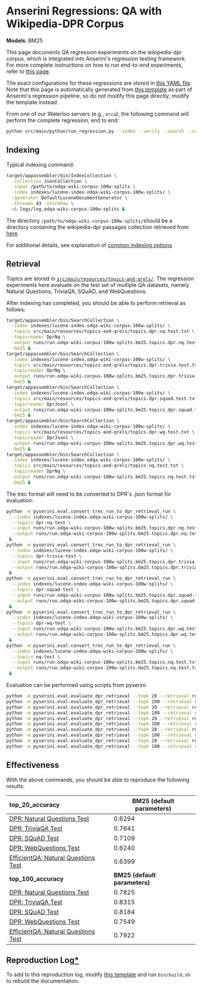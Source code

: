 # Anserini Regressions: QA with Wikipedia-DPR Corpus

**Models**: BM25

This page documents QA regression experiments on the wikipedia-dpr corpus, which is integrated into Anserini's regression testing framework.
For more complete instructions on how to run end-to-end experiments, refer to [this page](experiments-msmarco-passage.md).

The exact configurations for these regressions are stored in [this YAML file](../src/main/resources/regression/wiki-dpr-bm25.yaml).
Note that this page is automatically generated from [this template](../src/main/resources/docgen/templates/wiki-dpr-bm25.template) as part of Anserini's regression pipeline, so do not modify this page directly; modify the template instead.

From one of our Waterloo servers (e.g., `orca`), the following command will perform the complete regression, end to end:

```bash
python src/main/python/run_regression.py --index --verify --search --convert --regression wiki-dpr-bm25
```

## Indexing

Typical indexing command:

```bash
target/appassembler/bin/IndexCollection \
  -collection JsonCollection \
  -input /path/to/odqa-wiki-corpus-100w-splits \
  -index indexes/lucene-index.odqa-wiki-corpus-100w-splits/ \
  -generator DefaultLuceneDocumentGenerator \
  -threads 43 -storeRaw \
  >& logs/log.odqa-wiki-corpus-100w-splits &
```

The directory `/path/to/odqa-wiki-corpus-100w-splits/`should be a directory containing the wikipedia-dpr passages collection retrieved from [here](https://dl.fbaipublicfiles.com/dpr/wikipedia_split/psgs_w100.tsv.gz).

For additional details, see explanation of [common indexing options](common-indexing-options.md).

## Retrieval

Topics are stored in [`src/main/resources/topics-and-qrels/`](../src/main/resources/topics-and-qrels/).
The regression experiments here evaluate on the test set of multiple QA datasets, namely Natural Questions, TriviaQA, SQuAD, and WebQuestions.

After indexing has completed, you should be able to perform retrieval as follows:

```bash
target/appassembler/bin/SearchCollection \
  -index indexes/lucene-index.odqa-wiki-corpus-100w-splits/ \
  -topics src/main/resources/topics-and-qrels/topics.dpr.nq.test.txt \
  -topicreader DprNq \
  -output runs/run.odqa-wiki-corpus-100w-splits.bm25.topics.dpr.nq.test.txt \
  -bm25 &
target/appassembler/bin/SearchCollection \
  -index indexes/lucene-index.odqa-wiki-corpus-100w-splits/ \
  -topics src/main/resources/topics-and-qrels/topics.dpr.trivia.test.txt \
  -topicreader DprNq \
  -output runs/run.odqa-wiki-corpus-100w-splits.bm25.topics.dpr.trivia.test.txt \
  -bm25 &
target/appassembler/bin/SearchCollection \
  -index indexes/lucene-index.odqa-wiki-corpus-100w-splits/ \
  -topics src/main/resources/topics-and-qrels/topics.dpr.squad.test.txt \
  -topicreader DprJsonl \
  -output runs/run.odqa-wiki-corpus-100w-splits.bm25.topics.dpr.squad.test.txt \
  -bm25 &
target/appassembler/bin/SearchCollection \
  -index indexes/lucene-index.odqa-wiki-corpus-100w-splits/ \
  -topics src/main/resources/topics-and-qrels/topics.dpr.wq.test.txt \
  -topicreader DprJsonl \
  -output runs/run.odqa-wiki-corpus-100w-splits.bm25.topics.dpr.wq.test.txt \
  -bm25 &
target/appassembler/bin/SearchCollection \
  -index indexes/lucene-index.odqa-wiki-corpus-100w-splits/ \
  -topics src/main/resources/topics-and-qrels/topics.nq.test.txt \
  -topicreader DprNq \
  -output runs/run.odqa-wiki-corpus-100w-splits.bm25.topics.nq.test.txt \
  -bm25 &
```

The trec format will need to be converted to DPR's .json format for evaluation:
```bash
python -m pyserini.eval.convert_trec_run_to_dpr_retrieval_run \
  --index indexes/lucene-index.odqa-wiki-corpus-100w-splits/ \
  --topics dpr-nq-test \
  --input runs/run.odqa-wiki-corpus-100w-splits.bm25.topics.dpr.nq.test.txt \
  --output runs/run.odqa-wiki-corpus-100w-splits.bm25.topics.dpr.nq.test.txt.json \
 &
python -m pyserini.eval.convert_trec_run_to_dpr_retrieval_run \
  --index indexes/lucene-index.odqa-wiki-corpus-100w-splits/ \
  --topics dpr-trivia-test \
  --input runs/run.odqa-wiki-corpus-100w-splits.bm25.topics.dpr.trivia.test.txt \
  --output runs/run.odqa-wiki-corpus-100w-splits.bm25.topics.dpr.trivia.test.txt.json \
 &
python -m pyserini.eval.convert_trec_run_to_dpr_retrieval_run \
  --index indexes/lucene-index.odqa-wiki-corpus-100w-splits/ \
  --topics dpr-squad-test \
  --input runs/run.odqa-wiki-corpus-100w-splits.bm25.topics.dpr.squad.test.txt \
  --output runs/run.odqa-wiki-corpus-100w-splits.bm25.topics.dpr.squad.test.txt.json \
 &
python -m pyserini.eval.convert_trec_run_to_dpr_retrieval_run \
  --index indexes/lucene-index.odqa-wiki-corpus-100w-splits/ \
  --topics dpr-wq-test \
  --input runs/run.odqa-wiki-corpus-100w-splits.bm25.topics.dpr.wq.test.txt \
  --output runs/run.odqa-wiki-corpus-100w-splits.bm25.topics.dpr.wq.test.txt.json \
 &
python -m pyserini.eval.convert_trec_run_to_dpr_retrieval_run \
  --index indexes/lucene-index.odqa-wiki-corpus-100w-splits/ \
  --topics nq-test \
  --input runs/run.odqa-wiki-corpus-100w-splits.bm25.topics.nq.test.txt \
  --output runs/run.odqa-wiki-corpus-100w-splits.bm25.topics.nq.test.txt.json \
 &
```

Evaluation can be performed using scripts from pyserini:

```bash
python -m pyserini.eval.evaluate_dpr_retrieval --topk 20 --retrieval runs/run.odqa-wiki-corpus-100w-splits.bm25.topics.dpr.nq.test.txt.json
python -m pyserini.eval.evaluate_dpr_retrieval --topk 100 --retrieval runs/run.odqa-wiki-corpus-100w-splits.bm25.topics.dpr.nq.test.txt.json
python -m pyserini.eval.evaluate_dpr_retrieval --topk 20 --retrieval runs/run.odqa-wiki-corpus-100w-splits.bm25.topics.dpr.trivia.test.txt.json
python -m pyserini.eval.evaluate_dpr_retrieval --topk 100 --retrieval runs/run.odqa-wiki-corpus-100w-splits.bm25.topics.dpr.trivia.test.txt.json
python -m pyserini.eval.evaluate_dpr_retrieval --topk 20 --retrieval runs/run.odqa-wiki-corpus-100w-splits.bm25.topics.dpr.squad.test.txt.json
python -m pyserini.eval.evaluate_dpr_retrieval --topk 100 --retrieval runs/run.odqa-wiki-corpus-100w-splits.bm25.topics.dpr.squad.test.txt.json
python -m pyserini.eval.evaluate_dpr_retrieval --topk 20 --retrieval runs/run.odqa-wiki-corpus-100w-splits.bm25.topics.dpr.wq.test.txt.json
python -m pyserini.eval.evaluate_dpr_retrieval --topk 100 --retrieval runs/run.odqa-wiki-corpus-100w-splits.bm25.topics.dpr.wq.test.txt.json
python -m pyserini.eval.evaluate_dpr_retrieval --topk 20 --retrieval runs/run.odqa-wiki-corpus-100w-splits.bm25.topics.nq.test.txt.json
python -m pyserini.eval.evaluate_dpr_retrieval --topk 100 --retrieval runs/run.odqa-wiki-corpus-100w-splits.bm25.topics.nq.test.txt.json
```

## Effectiveness

With the above commands, you should be able to reproduce the following results:

| **top_20_accuracy**                                                                                          | **BM25 (default parameters)**|
|:-------------------------------------------------------------------------------------------------------------|-----------|
| [DPR: Natural Questions Test](https://github.com/facebookresearch/DPR)                                       | 0.6294    |
| [DPR: TriviaQA Test](https://github.com/facebookresearch/DPR)                                                | 0.7641    |
| [DPR: SQuAD Test](https://github.com/facebookresearch/DPR)                                                   | 0.7109    |
| [DPR: WebQuestions Test](https://github.com/facebookresearch/DPR)                                            | 0.6240    |
| [EfficientQA: Natural Questions Test](https://efficientqa.github.io/)                                        | 0.6399    |
| **top_100_accuracy**                                                                                         | **BM25 (default parameters)**|
| [DPR: Natural Questions Test](https://github.com/facebookresearch/DPR)                                       | 0.7825    |
| [DPR: TriviaQA Test](https://github.com/facebookresearch/DPR)                                                | 0.8315    |
| [DPR: SQuAD Test](https://github.com/facebookresearch/DPR)                                                   | 0.8184    |
| [DPR: WebQuestions Test](https://github.com/facebookresearch/DPR)                                            | 0.7549    |
| [EfficientQA: Natural Questions Test](https://efficientqa.github.io/)                                        | 0.7922    |

## Reproduction Log[*](reproducibility.md)

To add to this reproduction log, modify [this template](../src/main/resources/docgen/templates/wiki-dpr-bm25.template) and run `bin/build.sh` to rebuild the documentation.
